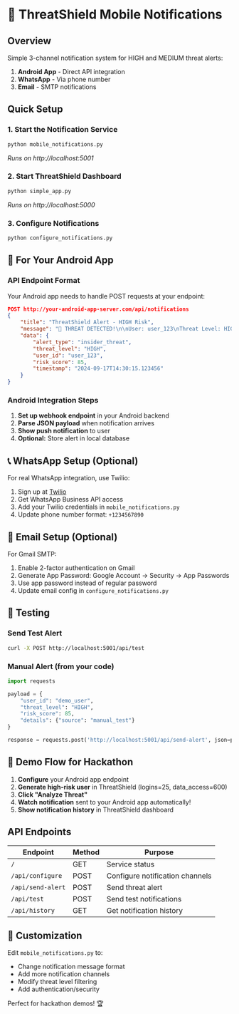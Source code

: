 # 📱 ThreatShield Mobile Notifications

## Overview
Simple 3-channel notification system for HIGH and MEDIUM threat alerts:
1. **Android App** - Direct API integration
2. **WhatsApp** - Via phone number  
3. **Email** - SMTP notifications

## Quick Setup

### 1. Start the Notification Service
```bash
python mobile_notifications.py
```
*Runs on http://localhost:5001*

### 2. Start ThreatShield Dashboard  
```bash
python simple_app.py
```
*Runs on http://localhost:5000*

### 3. Configure Notifications
```bash
python configure_notifications.py
```

## 🚀 For Your Android App

### API Endpoint Format
Your Android app needs to handle POST requests at your endpoint:

```json
POST http://your-android-app-server.com/api/notifications
{
    "title": "ThreatShield Alert - HIGH Risk",
    "message": "🚨 THREAT DETECTED!\n\nUser: user_123\nThreat Level: HIGH\nRisk Score: 85%",
    "data": {
        "alert_type": "insider_threat",
        "threat_level": "HIGH", 
        "user_id": "user_123",
        "risk_score": 85,
        "timestamp": "2024-09-17T14:30:15.123456"
    }
}
```

### Android Integration Steps
1. **Set up webhook endpoint** in your Android backend
2. **Parse JSON payload** when notification arrives  
3. **Show push notification** to user
4. **Optional:** Store alert in local database

## 📞 WhatsApp Setup (Optional)

For real WhatsApp integration, use Twilio:

1. Sign up at [Twilio](https://twilio.com)
2. Get WhatsApp Business API access
3. Add your Twilio credentials in `mobile_notifications.py`
4. Update phone number format: `+1234567890`

## 📧 Email Setup (Optional)

For Gmail SMTP:

1. Enable 2-factor authentication on Gmail
2. Generate App Password: Google Account → Security → App Passwords
3. Use app password instead of regular password
4. Update email config in `configure_notifications.py`

## 🧪 Testing

### Send Test Alert
```bash
curl -X POST http://localhost:5001/api/test
```

### Manual Alert (from your code)
```python
import requests

payload = {
    "user_id": "demo_user", 
    "threat_level": "HIGH",
    "risk_score": 85,
    "details": {"source": "manual_test"}
}

response = requests.post('http://localhost:5001/api/send-alert', json=payload)
```

## 🎯 Demo Flow for Hackathon

1. **Configure** your Android app endpoint
2. **Generate high-risk user** in ThreatShield (logins=25, data_access=600)
3. **Click "Analyze Threat"** 
4. **Watch notification** sent to your Android app automatically!
5. **Show notification history** in ThreatShield dashboard

## API Endpoints

| Endpoint | Method | Purpose |
|----------|--------|---------|
| `/` | GET | Service status |
| `/api/configure` | POST | Configure notification channels |
| `/api/send-alert` | POST | Send threat alert |
| `/api/test` | POST | Send test notifications |
| `/api/history` | GET | Get notification history |

## 🔧 Customization

Edit `mobile_notifications.py` to:
- Change notification message format
- Add more notification channels
- Modify threat level filtering
- Add authentication/security

Perfect for hackathon demos! 🏆